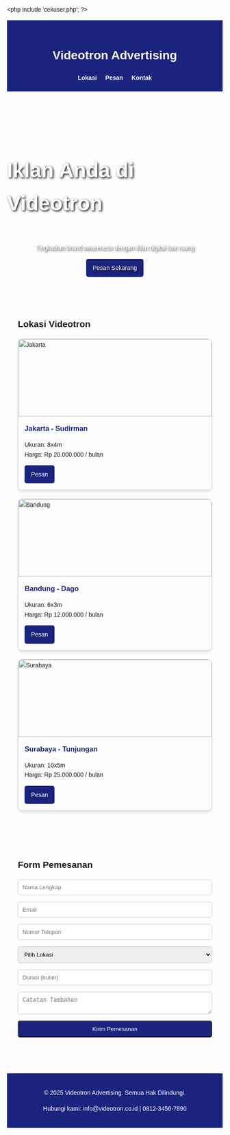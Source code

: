 <php
include 'cekuser.php';
?>

<!DOCTYPE html>
<html lang="id">
<head>
  <meta charset="UTF-8">
  <meta name="viewport" content="width=device-width, initial-scale=1.0">
  <title>Iklan Videotron</title>
  <style>
    body {
      margin: 0;
      font-family: Arial, sans-serif;
      line-height: 1.6;
    }
    header {
      background: #1a237e;
      color: white;
      padding: 20px;
      text-align: center;
    }
    nav {
      display: flex;
      justify-content: center;
      gap: 20px;
      margin-top: 10px;
    }
    nav a {
      color: white;
      text-decoration: none;
      font-weight: bold;
    }
    .hero {
      background: url("https://images.unsplash.com/photo-1582719478190-4cfba0a3a94d") no-repeat center/cover;
      color: white;
      height: 400px;
      display: flex;
      align-items: center;
      justify-content: center;
      flex-direction: column;
      text-shadow: 2px 2px 5px black;
    }
    .hero h1 {
      font-size: 3rem;
    }
    .container {
      width: 90%;
      max-width: 1100px;
      margin: auto;
      padding: 40px 0;
    }
    .grid {
      display: grid;
      grid-template-columns: repeat(auto-fit, minmax(280px, 1fr));
      gap: 20px;
    }
    .card {
      border: 1px solid #ccc;
      border-radius: 10px;
      overflow: hidden;
      box-shadow: 0 4px 6px rgba(0,0,0,0.1);
      transition: transform 0.2s;
    }
    .card:hover {
      transform: translateY(-5px);
    }
    .card img {
      width: 100%;
      height: 180px;
      object-fit: cover;
    }
    .card-body {
      padding: 15px;
    }
    .card-body h3 {
      margin: 0 0 10px;
      color: #1a237e;
    }
    .btn {
      display: inline-block;
      background: #1a237e;
      color: white;
      padding: 10px 15px;
      border-radius: 5px;
      text-decoration: none;
      transition: background 0.3s;
    }
    .btn:hover {
      background: #3949ab;
    }
    form {
      display: grid;
      gap: 15px;
    }
    form input, form select, form textarea {
      padding: 10px;
      border: 1px solid #ccc;
      border-radius: 5px;
      width: 100%;
    }
    footer {
      background: #1a237e;
      color: white;
      text-align: center;
      padding: 20px;
      margin-top: 30px;
    }
  </style>
</head>
<body>

  <header>
    <h1>Videotron Advertising</h1>
    <nav>
      <a href="#lokasi">Lokasi</a>
      <a href="#pesan">Pesan</a>
      <a href="#kontak">Kontak</a>
    </nav>
  </header>

  <section class="hero">
    <h1>Iklan Anda di Videotron</h1>
    <p>Tingkatkan brand awareness dengan iklan digital luar ruang</p>
    <a href="#pesan" class="btn">Pesan Sekarang</a>
  </section>

  <section class="container" id="lokasi">
    <h2>Lokasi Videotron</h2>
    <div class="grid">
      <div class="card">
        <img src="https://images.unsplash.com/photo-1508057198894-247b23fe5ade" alt="Jakarta">
        <div class="card-body">
          <h3>Jakarta - Sudirman</h3>
          <p>Ukuran: 8x4m<br>Harga: Rp 20.000.000 / bulan</p>
          <a href="#pesan" class="btn">Pesan</a>
        </div>
      </div>
      <div class="card">
        <img src="https://images.unsplash.com/photo-1528909514045-2fa4ac7a08ba" alt="Bandung">
        <div class="card-body">
          <h3>Bandung - Dago</h3>
          <p>Ukuran: 6x3m<br>Harga: Rp 12.000.000 / bulan</p>
          <a href="#pesan" class="btn">Pesan</a>
        </div>
      </div>
      <div class="card">
        <img src="https://images.unsplash.com/photo-1508057198894-247b23fe5ade" alt="Surabaya">
        <div class="card-body">
          <h3>Surabaya - Tunjungan</h3>
          <p>Ukuran: 10x5m<br>Harga: Rp 25.000.000 / bulan</p>
          <a href="#pesan" class="btn">Pesan</a>
        </div>
      </div>
    </div>
  </section>

  <section class="container" id="pesan">
    <h2>Form Pemesanan</h2>
    <form onsubmit="return handleBooking(event)">
      <input type="text" placeholder="Nama Lengkap" required>
      <input type="email" placeholder="Email" required>
      <input type="tel" placeholder="Nomor Telepon" required>
      <select required>
        <option value="">Pilih Lokasi</option>
        <option>Jakarta - Sudirman</option>
        <option>Bandung - Dago</option>
        <option>Surabaya - Tunjungan</option>
      </select>
      <input type="number" placeholder="Durasi (bulan)" required>
      <textarea placeholder="Catatan Tambahan"></textarea>
      <button type="submit" class="btn">Kirim Pemesanan</button>
    </form>
  </section>

  <footer id="kontak">
    <p>© 2025 Videotron Advertising. Semua Hak Dilindungi.</p>
    <p>Hubungi kami: info@videotron.co.id | 0812-3456-7890</p>
  </footer>

  <script>
    function handleBooking(event) {
      event.preventDefault();
      alert("Terima kasih, pemesanan Anda sudah kami terima!");
      event.target.reset();
    }
  </script>

</body>
</html>

